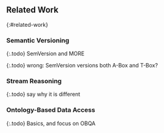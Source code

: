 ## Related Work
{:#related-work}

### Semantic Versioning

{:.todo}
SemVersion and MORE

{:.todo}
wrong: SemVersion versions both A-Box and T-Box?

### Stream Reasoning

{:.todo}
say why it is different

### Ontology-Based Data Access

{:.todo}
Basics, and focus on OBQA
